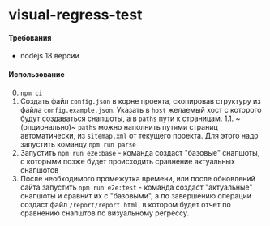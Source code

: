 # visual-regress-test

#### Требования

- nodejs 18 версии

#### Использование

0. `npm ci`
1. Создать файл `config.json` в корне проекта, скопировав структуру из файла `config.example.json`. Указать в `host` желаемый хост с которого будут создаваться снапшоты, а в `paths` пути к страницам.
   1.1. ~(опционально)~ `paths` можно наполнить путями страниц автоматически, из `sitemap.xml` от текущего проекта. Для этого надо запустить команду `npm run parse`
2. Запустить `npm run e2e:base` - команда создаст "базовые" снапшоты, с которыми позже будет происходить сравнение актуальных снапшотов
3. После необходимого промежутка времени, или после обновлений сайта запустить `npm run e2e:test` - команда создаст "актуальные" снапшоты и сравнит их с "базовыми", а по завершению операции создаст файл `/report/report.html`, в котором будет отчет по сравнению снапштов по визуальному регрессу.
